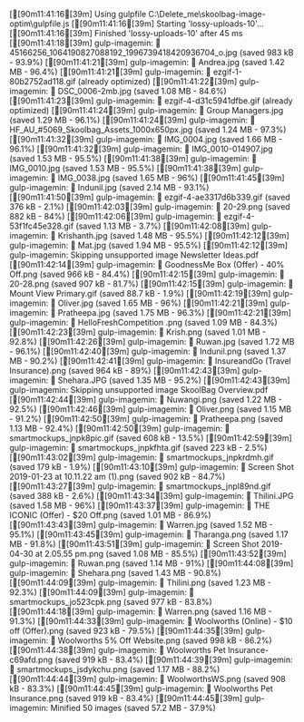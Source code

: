 [[90m11:41:16[39m] Using gulpfile C:\Delete_me\skoolbag-image-optim\gulpfile.js
[[90m11:41:16[39m] Starting 'lossy-uploads-10'...
[[90m11:41:16[39m] Finished 'lossy-uploads-10' after 45 ms
[[90m11:41:18[39m] gulp-imagemin: ✔ 45166256_1064190827088192_1996739418420936704_o.jpg (saved 983 kB - 93.9%)
[[90m11:41:21[39m] gulp-imagemin: ✔ Andrea.jpg (saved 1.42 MB - 96.4%)
[[90m11:41:21[39m] gulp-imagemin: ✔ ezgif-1-80b2752ad118.gif (already optimized)
[[90m11:41:22[39m] gulp-imagemin: ✔ DSC_0006-2mb.jpg (saved 1.08 MB - 84.6%)
[[90m11:41:23[39m] gulp-imagemin: ✔ ezgif-4-d31c5941dfbe.gif (already optimized)
[[90m11:41:24[39m] gulp-imagemin: ✔ Group Managers.jpg (saved 1.29 MB - 96.1%)
[[90m11:41:24[39m] gulp-imagemin: ✔ HF_AU_#5069_Skoolbag_Assets_1000x650px.jpg (saved 1.24 MB - 97.3%)
[[90m11:41:32[39m] gulp-imagemin: ✔ IMG_0004.jpg (saved 1.66 MB - 96.1%)
[[90m11:41:32[39m] gulp-imagemin: ✔ IMG_0010-014907.jpg (saved 1.53 MB - 95.5%)
[[90m11:41:38[39m] gulp-imagemin: ✔ IMG_0010.jpg (saved 1.53 MB - 95.5%)
[[90m11:41:38[39m] gulp-imagemin: ✔ IMG_0038.jpg (saved 1.65 MB - 96%)
[[90m11:41:45[39m] gulp-imagemin: ✔ Indunil.jpg (saved 2.14 MB - 93.1%)
[[90m11:41:50[39m] gulp-imagemin: ✔ ezgif-4-ae3317d6b339.gif (saved 376 kB - 2.1%)
[[90m11:42:03[39m] gulp-imagemin: ✔ 20-29.png (saved 882 kB - 84%)
[[90m11:42:06[39m] gulp-imagemin: ✔ ezgif-4-53f1fc45e328.gif (saved 1.13 MB - 3.7%)
[[90m11:42:08[39m] gulp-imagemin: ✔ Krishanth.jpg (saved 1.48 MB - 95.5%)
[[90m11:42:12[39m] gulp-imagemin: ✔ Mat.jpg (saved 1.94 MB - 95.5%)
[[90m11:42:12[39m] gulp-imagemin: Skipping unsupported image Newsletter Ideas.pdf
[[90m11:42:14[39m] gulp-imagemin: ✔ GoodnessMe Box (Offer) - 40% Off.png (saved 966 kB - 84.4%)
[[90m11:42:15[39m] gulp-imagemin: ✔ 20-28.png (saved 907 kB - 81.7%)
[[90m11:42:15[39m] gulp-imagemin: ✔ Mount View Primary.gif (saved 88.7 kB - 1.9%)
[[90m11:42:19[39m] gulp-imagemin: ✔ Oliver.jpg (saved 1.65 MB - 96%)
[[90m11:42:21[39m] gulp-imagemin: ✔ Pratheepa.jpg (saved 1.75 MB - 96.3%)
[[90m11:42:21[39m] gulp-imagemin: ✔ HelloFreshCompetition .png (saved 1.09 MB - 84.3%)
[[90m11:42:23[39m] gulp-imagemin: ✔ Krish.png (saved 1.01 MB - 92.8%)
[[90m11:42:26[39m] gulp-imagemin: ✔ Ruwan.jpg (saved 1.72 MB - 96.1%)
[[90m11:42:40[39m] gulp-imagemin: ✔ Indunil.png (saved 1.37 MB - 90.2%)
[[90m11:42:41[39m] gulp-imagemin: ✔ InsureandGo (Travel Insurance).png (saved 964 kB - 89%)
[[90m11:42:43[39m] gulp-imagemin: ✔ Shehara.JPG (saved 1.35 MB - 95.2%)
[[90m11:42:43[39m] gulp-imagemin: Skipping unsupported image SkoolBag Overview.pdf
[[90m11:42:44[39m] gulp-imagemin: ✔ Nuwangi.png (saved 1.22 MB - 92.5%)
[[90m11:42:46[39m] gulp-imagemin: ✔ Oliver.png (saved 1.15 MB - 91.2%)
[[90m11:42:50[39m] gulp-imagemin: ✔ Pratheepa.png (saved 1.13 MB - 92.4%)
[[90m11:42:50[39m] gulp-imagemin: ✔ smartmockups_jnpk8pic.gif (saved 608 kB - 13.5%)
[[90m11:42:59[39m] gulp-imagemin: ✔ smartmockups_jnpkfhta.gif (saved 223 kB - 2.5%)
[[90m11:43:02[39m] gulp-imagemin: ✔ smartmockups_jnpkrdmh.gif (saved 179 kB - 1.9%)
[[90m11:43:10[39m] gulp-imagemin: ✔ Screen Shot 2019-01-23 at 10.11.22 am (1).png (saved 902 kB - 84.7%)
[[90m11:43:27[39m] gulp-imagemin: ✔ smartmockups_jnpl89nd.gif (saved 388 kB - 2.6%)
[[90m11:43:34[39m] gulp-imagemin: ✔ Thilini.JPG (saved 1.58 MB - 96%)
[[90m11:43:37[39m] gulp-imagemin: ✔ THE ICONIC (Offer) - $20 Off.png (saved 1.01 MB - 86.9%)
[[90m11:43:43[39m] gulp-imagemin: ✔ Warren.jpg (saved 1.52 MB - 95.1%)
[[90m11:43:45[39m] gulp-imagemin: ✔ Tharanga.png (saved 1.17 MB - 91.8%)
[[90m11:43:51[39m] gulp-imagemin: ✔ Screen Shot 2019-04-30 at 2.05.55 pm.png (saved 1.08 MB - 85.5%)
[[90m11:43:52[39m] gulp-imagemin: ✔ Ruwan.png (saved 1.14 MB - 91%)
[[90m11:44:08[39m] gulp-imagemin: ✔ Shehara.png (saved 1.43 MB - 90.8%)
[[90m11:44:09[39m] gulp-imagemin: ✔ Thilini.png (saved 1.23 MB - 92.3%)
[[90m11:44:09[39m] gulp-imagemin: ✔ smartmockups_jo523cpk.png (saved 977 kB - 83.8%)
[[90m11:44:18[39m] gulp-imagemin: ✔ Warren.png (saved 1.16 MB - 91.3%)
[[90m11:44:33[39m] gulp-imagemin: ✔ Woolworths (Online) - $10 off (Offer).png (saved 923 kB - 79.5%)
[[90m11:44:35[39m] gulp-imagemin: ✔ Woolworths 5% Off Website.png (saved 998 kB - 86.2%)
[[90m11:44:38[39m] gulp-imagemin: ✔ Woolworths Pet Insurance-c69afd.png (saved 919 kB - 83.4%)
[[90m11:44:39[39m] gulp-imagemin: ✔ smartmockups_jsdykchu.png (saved 1.17 MB - 88.2%)
[[90m11:44:44[39m] gulp-imagemin: ✔ WoolworthsWS.png (saved 908 kB - 83.3%)
[[90m11:44:45[39m] gulp-imagemin: ✔ Woolworths Pet Insurance.png (saved 919 kB - 83.4%)
[[90m11:44:45[39m] gulp-imagemin: Minified 50 images (saved 57.2 MB - 37.9%)
